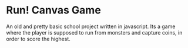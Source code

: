 # Run! Canvas Game

An old and pretty basic school project written in javascript. Its a game where the player is supposed to run from monsters and capture coins, in order to score the highest.

